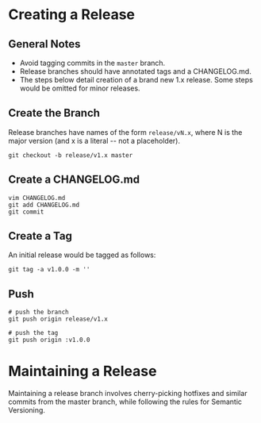 # Creating a Release

## General Notes
* Avoid tagging commits in the `master` branch.
* Release branches should have annotated tags and a CHANGELOG.md.
* The steps below detail creation of a brand new 1.x release.
  Some steps would be omitted for minor releases.

## Create the Branch
Release branches have names of the form `release/vN.x`, where N is the major
version (and x is a literal -- not a placeholder).

```
git checkout -b release/v1.x master
```

## Create a CHANGELOG.md

```
vim CHANGELOG.md
git add CHANGELOG.md
git commit
```

## Create a Tag

An initial release would be tagged as follows:

```
git tag -a v1.0.0 -m ''
```

## Push

```
# push the branch
git push origin release/v1.x

# push the tag
git push origin :v1.0.0
```

# Maintaining a Release

Maintaining a release branch involves cherry-picking hotfixes and similar commits
from the master branch, while following the rules for Semantic Versioning.

